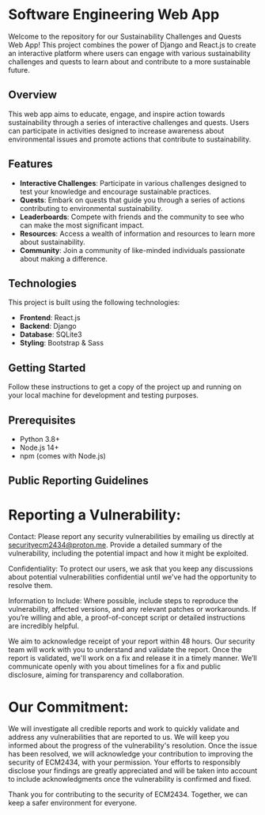 # Software Engineering Web App

Welcome to the repository for our Sustainability Challenges and Quests Web App! This project combines the power of Django and React.js to create an interactive platform where users can engage with various sustainability challenges and quests to learn about and contribute to a more sustainable future.

## Overview

This web app aims to educate, engage, and inspire action towards sustainability through a series of interactive challenges and quests. Users can participate in activities designed to increase awareness about environmental issues and promote actions that contribute to sustainability.

## Features

- **Interactive Challenges**: Participate in various challenges designed to test your knowledge and encourage sustainable practices.
- **Quests**: Embark on quests that guide you through a series of actions contributing to environmental sustainability.
- **Leaderboards**: Compete with friends and the community to see who can make the most significant impact.
- **Resources**: Access a wealth of information and resources to learn more about sustainability.
- **Community**: Join a community of like-minded individuals passionate about making a difference.

## Technologies

This project is built using the following technologies:

- **Frontend**: React.js
- **Backend**: Django
- **Database**: SQLite3
- **Styling**: Bootstrap & Sass

## Getting Started

Follow these instructions to get a copy of the project up and running on your local machine for development and testing purposes.

## Prerequisites

- Python 3.8+
- Node.js 14+
- npm (comes with Node.js)

## Public Reporting Guidelines

# Reporting a Vulnerability: #

Contact: Please report any security vulnerabilities by emailing us directly at securityecm2434@proton.me. Provide a detailed summary of the vulnerability, including the potential impact and how it might be exploited.

Confidentiality: To protect our users, we ask that you keep any discussions about potential vulnerabilities confidential until we've had the opportunity to resolve them.

Information to Include: Where possible, include steps to reproduce the vulnerability, affected versions, and any relevant patches or workarounds. If you’re willing and able, a proof-of-concept script or detailed instructions are incredibly helpful.

We aim to acknowledge receipt of your report within 48 hours. Our security team will work with you to understand and validate the report. Once the report is validated, we'll work on a fix and release it in a timely manner. We’ll communicate openly with you about timelines for a fix and public disclosure, aiming for transparency and collaboration.

# Our Commitment: #

We will investigate all credible reports and work to quickly validate and address any vulnerabilities that are reported to us.
We will keep you informed about the progress of the vulnerability's resolution.
Once the issue has been resolved, we will acknowledge your contribution to improving the security of ECM2434, with your permission.
Your efforts to responsibly disclose your findings are greatly appreciated and will be taken into account to include acknowledgments once the vulnerability is confirmed and fixed.

Thank you for contributing to the security of ECM2434. Together, we can keep a safer environment for everyone.
